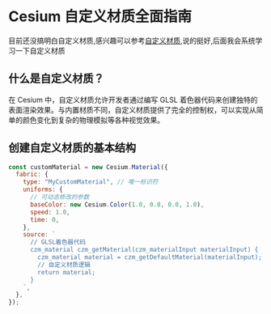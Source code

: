 # Cesium 自定义材质全面指南

目前还没搞明白自定义材质,感兴趣可以参考[自定义材质](https://blog.csdn.net/weixin_70945905/article/details/142687061),说的挺好,后面我会系统学习一下自定义材质

<!-- https://github.com/CesiumGS/cesium/wiki/Fabric -->

## 什么是自定义材质？

在 Cesium 中，自定义材质允许开发者通过编写 GLSL 着色器代码来创建独特的表面渲染效果。与内置材质不同，自定义材质提供了完全的控制权，可以实现从简单的颜色变化到复杂的物理模拟等各种视觉效果。

## 创建自定义材质的基本结构

```js
const customMaterial = new Cesium.Material({
  fabric: {
    type: "MyCustomMaterial", // 唯一标识符
    uniforms: {
      // 可动态修改的参数
      baseColor: new Cesium.Color(1.0, 0.0, 0.0, 1.0),
      speed: 1.0,
      time: 0,
    },
    source: `
      // GLSL着色器代码
      czm_material czm_getMaterial(czm_materialInput materialInput) {
        czm_material material = czm_getDefaultMaterial(materialInput);
        // 自定义材质逻辑
        return material;
      }
    `,
  },
});
```
